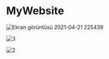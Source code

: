 # MyWebsite

![Ekran görüntüsü 2021-04-21 225439](https://user-images.githubusercontent.com/69681817/115615016-12257a80-a2f7-11eb-9d89-444b7bd241d4.png)

![3](https://user-images.githubusercontent.com/69681817/115615127-3aad7480-a2f7-11eb-95be-748b0cd4e940.png)

![2](https://user-images.githubusercontent.com/69681817/115615212-5add3380-a2f7-11eb-902d-8b903221ef58.png)

